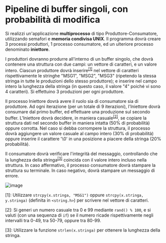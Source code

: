 # Pipeline di buffer singoli, con probabilità di modifica

Si realizzi un'applicazione **multiprocesso** di tipo
Produttore-Consumatore, utilizzando semafori e **memoria condivisa
UNIX**. Il programma dovrà creare 3 processi produttori, 1 processo
consumatore, ed un ulteriore processo denominato **iniettore**.

I produttori dovranno produrre all'interno di un buffer singolo, che
dovrà contenere una struttura con due campi: un vettore di caratteri, e
un valore intero. Ciascun produttore dovrà inserire<sup>[\[1\]](#footnote1)</sup> nel vettore di
caratteri rispettivamente le stringhe "MSG1", "MSG2", "MSG3" (ripetendo
la stessa stringa in tutte le produzioni dello stesso produttore); e
inserire nel campo intero la lunghezza della stringa (in questo caso, il
valore "4" poiché vi sono 4 caratteri). Si effettuino 3 produzioni per
ogni produttore.

Il processo Iniettore dovrà avere il ruolo sia di consumatore sia di
produttore. Ad ogni iterazione (per un totale di 9 iterazioni),
l'Iniettore dovrà consumare dal primo buffer, ed effettuare una
produzione sul secondo buffer. L'Iniettore dovrà decidere, in maniera
casuale<sup>[\[2\]](#footnote2)</sup>, se copiare la struttura dati nel secondo buffer in maniera
intatta (50% di probabilità) oppure corrotta. Nel caso si debba
corrompere la struttura, il processo dovrà aggiungere un valore casuale
al campo intero (30% di probabilità) oppure inserire il carattere '\\0'
in una posizione a piacere della stringa (20% probabilità).

Il consumatore dovrà verificare l'integrità del messaggio, controllando
che la lunghezza della stringa<sup>[\[3\]](#footnote3)</sup> coincida con il valore intero incluso
nella struttura. In caso affermativo, il processo consumatore dovrà
stampare la struttura su terminale. In caso negativo, dovrà stampare un
messaggio di errore.

![image](/images/ambiente_globale/produttore_consumatore/pipeline_di_buffer_singoli_con_probabilita_di_modifica.png)

<a name="footnote1">[1]</a>: Utilizzare `strcpy(x.stringa, "MSG1")` oppure
    `strcpy(x.stringa, y.stringa)` (definita in `<string.h>`) per
    scrivere nel vettore di caratteri.

<a name="footnote2">[2]</a>: Si generi un numero casuale tra 0 e 99 mediante `rand() % 100`, e
    si valuti (con una sequenza di `if`) se il numero ricade
    rispettivamente negli intervalli tra 0-49, tra 50-79, oppure tra
    80-99.

<a name="footnote3">[3]</a>: Utilizzare la funzione `strlen(x.stringa)` per ottenere la
    lunghezza della stringa.
